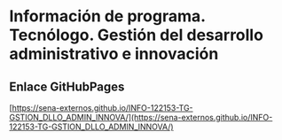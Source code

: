 # **Información de programa. Tecnólogo. Gestión del desarrollo administrativo e innovación**

## **Enlace GitHubPages**

[https://sena-externos.github.io/INFO-122153-TG-GSTION_DLLO_ADMIN_INNOVA/](https://sena-externos.github.io/INFO-122153-TG-GSTION_DLLO_ADMIN_INNOVA/)

#
